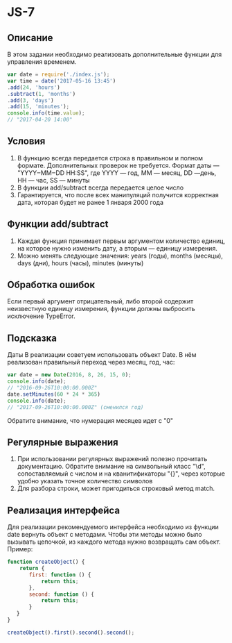 # JS-7

## Описание
В этом задании необходимо реализовать дополнительные функции для управления временем.

```js
var date = require('./index.js');
var time = date('2017-05-16 13:45')
.add(24, 'hours')
.subtract(1, 'months')
.add(3, 'days')
.add(15, 'minutes');
console.info(time.value);
// "2017-04-20 14:00"
```

## Условия
1. В функцию всегда передается строка в правильном и полном формате. Дополнительных проверок не требуется.
Формат даты — "YYYY‒MM‒DD HH:SS", где YYYY — год, MM — месяц, DD —день, HH — час, SS — минуты
2. В функции add/subtract всегда передается целое число
3. Гарантируется, что после всех манипуляций получится корректная дата, которая будет не ранее 1 января 2000 года

## Функции add/subtract
1. Каждая функция принимает первым аргументом количество единиц, на которое нужно изменить дату, а вторым — единицу измерения.
2. Можно менять следующие значения: years (годы), months (месяцы), days (дни), hours (часы), minutes (минуты)

## Обработка ошибок
Если первый аргумент отрицательный, либо второй содержит неизвестную единицу измерения, функции должны выбросить исключение TypeError.

## Подсказка
Даты
В реализации советуем использовать объект Date. 
В нём реализован правильный переход через месяц, год, час:
```js
var date = new Date(2016, 8, 26, 15, 0);
console.info(date);
// "2016-09-26T10:00:00.000Z"
date.setMinutes(60 * 24 * 365)
console.info(date);
// "2017-09-26T10:00:00.000Z" (сменился год)
```
Обратите внимание, что нумерация месяцев идет с "0"

## Регулярные выражения
1. При использовании регулярных выражений полезно прочитать документацию. Обратите внимание на символьный класc "\d", сопоставляемый с числом и на кванитификаторы "{}", через которые удобно указать точное количество символов
2. Для разбора строки, может пригодиться строковый метод match.

## Реализация интерфейса
Для реализации рекомендуемого интерфейса необходимо из функции date вернуть объект с методами. Чтобы эти методы можно было вызывать цепочкой, из каждого метода нужно возвращать сам объект.
Пример:
```js
function createObject() {
    return {
       first: function () {
           return this;
       },
       second: function () {
           return this;
       }
   }
}

createObject().first().second().second();
```
